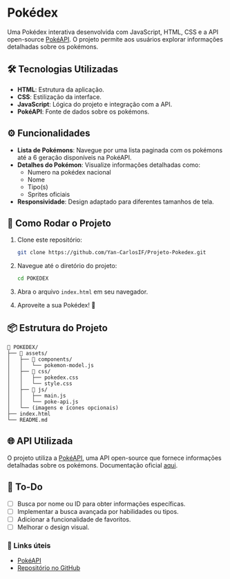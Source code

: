 
# Pokédex

Uma Pokédex interativa desenvolvida com JavaScript, HTML, CSS e a API open-source [PokéAPI](https://pokeapi.co). O projeto permite aos usuários explorar informações detalhadas sobre os pokémons.

## 🛠️ Tecnologias Utilizadas

- **HTML**: Estrutura da aplicação.
- **CSS**: Estilização da interface.
- **JavaScript**: Lógica do projeto e integração com a API.
- **PokéAPI**: Fonte de dados sobre os pokémons.

## ⚙️ Funcionalidades

- **Lista de Pokémons**: Navegue por uma lista paginada com os pokémons até a 6 geração disponíveis na PokéAPI.
- **Detalhes do Pokémon**: Visualize informações detalhadas como:
  - Numero na pokédex nacional
  - Nome
  - Tipo(s)
  - Sprites oficiais
- **Responsividade**: Design adaptado para diferentes tamanhos de tela.

## 🚀 Como Rodar o Projeto

1. Clone este repositório:
   ```bash
   git clone https://github.com/Yan-CarlosIF/Projeto-Pokedex.git
   ```

2. Navegue até o diretório do projeto:
   ```bash
   cd POKEDEX
   ```

3. Abra o arquivo `index.html` em seu navegador.

4. Aproveite a sua Pokédex! 🎉

## 📦 Estrutura do Projeto
```
📂 POKEDEX/
├── 📂 assets/
│   ├── 📂 components/
│   │   └── pokemon-model.js     
│   ├── 📂 css/
│   │   ├── pokedex.css
│   │   └── style.css
│   ├── 📂 js/
│   │   ├── main.js
│   │   └── poke-api.js
│   └── (imagens e ícones opcionais)
├── index.html
└── README.md
```

## 🌐 API Utilizada

O projeto utiliza a [PokéAPI](https://pokeapi.co), uma API open-source que fornece informações detalhadas sobre os pokémons. Documentação oficial [aqui](https://pokeapi.co/docs/v2).

## 📝 To-Do
- [ ] Busca por nome ou ID para obter informações específicas.
- [ ] Implementar a busca avançada por habilidades ou tipos.
- [ ] Adicionar a funcionalidade de favoritos.
- [ ] Melhorar o design visual.

### 🔗 Links úteis
- [PokéAPI](https://pokeapi.co)
- [Repositório no GitHub](https://github.com/seu-usuario/sua-pokedex)
